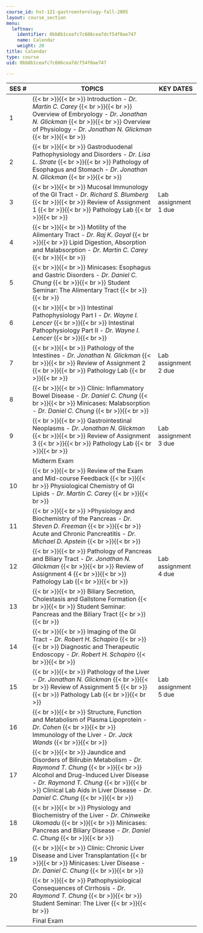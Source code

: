 ```yaml
---
course_id: hst-121-gastroenterology-fall-2005
layout: course_section
menu:
  leftnav:
    identifier: 0bb8b1ceafc7c606cea7dcf54f0ae747
    name: Calendar
    weight: 20
title: Calendar
type: course
uid: 0bb8b1ceafc7c606cea7dcf54f0ae747

---
```


| SES # | TOPICS | KEY DATES |
| --- | --- | --- |
| 1 |  {{< br >}}{{< br >}} Introduction - _Dr. Martin C. Carey_ {{< br >}}{{< br >}} Overview of Embryology - _Dr. Jonathan N. Glickman_ {{< br >}}{{< br >}} Overview of Physiology - _Dr. Jonathan N. Glickman_ {{< br >}}{{< br >}}  |  |
| 2 |  {{< br >}}{{< br >}} Gastroduodenal Pathophysiology and Disorders - _Dr._ _Lisa L. Strate_ {{< br >}}{{< br >}} Pathology of Esophagus and Stomach - _Dr. Jonathan N._ _Glickman_ {{< br >}}{{< br >}}  |  |
| 3 |  {{< br >}}{{< br >}} Mucosal Immunology of the GI Tract - _Dr. Richard S. Blumberg_ {{< br >}}{{< br >}} Review of Assignment 1 {{< br >}}{{< br >}} Pathology Lab {{< br >}}{{< br >}}  | Lab assignment 1 due |
| 4 |  {{< br >}}{{< br >}} Motility of the Alimentary Tract - _Dr. Raj K. Goyal_ {{< br >}}{{< br >}} Lipid Digestion, Absorption and Malabsorption - _Dr. Martin C. Carey_ {{< br >}}{{< br >}}  |  |
| 5 |  {{< br >}}{{< br >}} Minicases: Esophagus and Gastric Disorders - _Dr. Daniel_ _C._ _Chung_ {{< br >}}{{< br >}} Student Seminar: The Alimentary Tract {{< br >}}{{< br >}}  |  |
| 6 |  {{< br >}}{{< br >}} Intestinal Pathophysiology Part I - _Dr. Wayne I. Lencer_ {{< br >}}{{< br >}} Intestinal Pathophysiology Part II - _Dr. Wayne I. Lencer_ {{< br >}}{{< br >}}  |  |
| 7 |  {{< br >}}{{< br >}} Pathology of the Intestines - _Dr. Jonathan N. Glickman_ {{< br >}}{{< br >}} Review of Assignment 2 {{< br >}}{{< br >}} Pathology Lab {{< br >}}{{< br >}}  | Lab assignment 2 due |
| 8 |  {{< br >}}{{< br >}} Clinic: Inflammatory Bowel Disease - _Dr. Daniel C. Chung_ {{< br >}}{{< br >}} Minicases: Malabsorption - _Dr. Daniel C. Chung_ {{< br >}}{{< br >}}  |  |
| 9 |  {{< br >}}{{< br >}} Gastrointestinal Neoplasms - _Dr. Jonathan N. Glickman_ {{< br >}}{{< br >}} Review of Assignment 3 {{< br >}}{{< br >}} Pathology Lab {{< br >}}{{< br >}}  | Lab assignment 3 due |
|  | Midterm Exam |  |
| 10 |  {{< br >}}{{< br >}} Review of the Exam and Mid-course Feedback {{< br >}}{{< br >}} Physiological Chemistry of GI Lipids - _Dr. Martin_ _C. Carey_ {{< br >}}{{< br >}}  |  |
| 11 |  {{< br >}}{{< br >}} \>Physiology and Biochemistry of the Pancreas - _Dr. Steven D._ _Freeman_ {{< br >}}{{< br >}} Acute and Chronic Pancreatitis - _Dr. Michael_ _D. Apstein_ {{< br >}}{{< br >}}  |  |
| 12 |  {{< br >}}{{< br >}} Pathology of Pancreas and Biliary Tract - _Dr. Jonathan N._ _Glickman_ {{< br >}}{{< br >}} Review of Assignment 4 {{< br >}}{{< br >}} Pathology Lab {{< br >}}{{< br >}}  | Lab assignment 4 due |
| 13 |  {{< br >}}{{< br >}} Biliary Secretion, Cholestasis and Gallstone Formation {{< br >}}{{< br >}} Student Seminar: Pancreas and the Biliary Tract {{< br >}}{{< br >}}  |  |
| 14 |  {{< br >}}{{< br >}} Imaging of the GI Tract - _Dr. Robert H. Schapiro_ {{< br >}}{{< br >}} Diagnostic and Therapeutic Endoscopy - _Dr. Robert_ _H. Schapiro_ {{< br >}}{{< br >}}  |  |
| 15 |  {{< br >}}{{< br >}} Pathology of the Liver - _Dr. Jonathan N. Glickman_ {{< br >}}{{< br >}} Review of Assignment 5 {{< br >}}{{< br >}} Pathology Lab {{< br >}}{{< br >}}  | Lab assignment 5 due |
| 16 |  {{< br >}}{{< br >}} Structure, Function and Metabolism of Plasma Lipoprotein - _Dr. Cohen_ {{< br >}}{{< br >}} Immunology of the Liver - _Dr. Jack Wands_ {{< br >}}{{< br >}}  |  |
| 17 |  {{< br >}}{{< br >}} Jaundice and Disorders of Bilirubin Metabolism - _Dr. Raymond T. Chung_ {{< br >}}{{< br >}} Alcohol and Drug-Induced Liver Disease - _Dr. Raymond T. Chung_ {{< br >}}{{< br >}} Clinical Lab Aids in Liver Disease - _Dr. Daniel C. Chung_ {{< br >}}{{< br >}}  |  |
| 18 |  {{< br >}}{{< br >}} Physiology and Biochemistry of the Liver - _Dr. Chinweike Ukomadu_ {{< br >}}{{< br >}} Minicases: Pancreas and Biliary Disease - _Dr. Daniel C._ _Chung_ {{< br >}}{{< br >}}  |  |
| 19 |  {{< br >}}{{< br >}} Clinic: Chronic Liver Disease and Liver Transplantation {{< br >}}{{< br >}} Minicases: Liver Disease - _Dr. Daniel C. Chung_ {{< br >}}{{< br >}}  |  |
| 20 |  {{< br >}}{{< br >}} Pathophysiological Consequences of Cirrhosis - _Dr. Raymond_ _T. Chung_ {{< br >}}{{< br >}} Student Seminar: The Liver {{< br >}}{{< br >}}  |  |
|  | Final Exam |